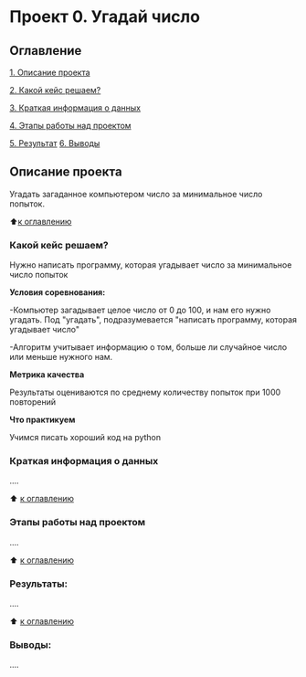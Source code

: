 # Проект 0. Угадай число

## Оглавление
[1. Описание проекта](https://github.com/Alex-Lekov/sf_data_science/tree/main/project_0/README.md#Описание-проекта)

[2. Какой кейс решаем?](https://github.com/Alex-Lekov/sf_data_science/tree/main/project_0/README.md#Какой-кейс-решаем)

[3. Краткая информация о данных](https://github.com/Alex-Lekov/sf_data_science/tree/main/project_0/README.md#Краткая-информация-о-данных)

[4. Этапы работы над проектом](https://github.com/Alex-Lekov/sf_data_science/tree/main/project_0/README.md#Этапы-работы-над-проектом)

[5. Результат](https://github.com/Alex-Lekov/sf_data_science/tree/main/project_0/README.md#Результат)
[6. Выводы](https://github.com/Alex-Lekov/sf_data_science/tree/main/project_0/README.md#Выводы)

## Описание проекта
Угадать загаданное компьютером число за минимальное число попыток.

:arrow_up:[к оглавлению](https://github.com/alex-sokolov2011/skillfactory_rds/blob/master/module_7/README.md#Оглавление)


### Какой кейс решаем?
Нужно написать программу, которая угадывает число за минимальное число попыток

**Условия соревнования:**

-Компьютер загадывает целое число от 0 до 100, и нам его нужно угадать. Под "угадать", подразумевается "написать программу, которая угадывает число"

-Алгоритм учитывает информацию о том, больше ли случайное число или меньше нужного нам.

**Метрика качества**

Результаты оцениваются по среднему количеству попыток при 1000 повторений

**Что практикуем**

Учимся писать хороший код на python


### Краткая информация о данных 
....

:arrow_up: [к оглавлению](https://github.com/alex-sokolov2011/scillfactory_rds/blob/master/module_7/README.MD#Оглавление)


### Этапы работы над проектом
....

:arrow_up: [к оглавлению](https://github.com/alex-sokolov2011/scillfactory_rds/blob/master/module_7/README.MD#Оглавление)


### Результаты:
....

:arrow_up: [к оглавлению](https://github.com/alex-sokolov2011/scillfactory_rds/blob/master/module_7/README.MD#Оглавление)


### Выводы:
....

